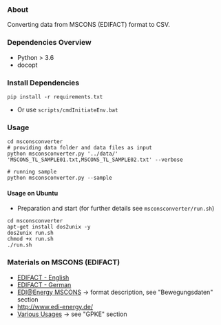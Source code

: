 ### About

Converting data from MSCONS (EDIFACT) format to CSV.

### Dependencies Overview

* Python > 3.6
* docopt

### Install Dependencies

```
pip install -r requirements.txt
```
* Or use ```scripts/cmdInitiateEnv.bat```

### Usage

```
cd msconsconverter
# providing data folder and data files as input
python msconsconverter.py '../data/' 'MSCONS_TL_SAMPLE01.txt,MSCONS_TL_SAMPLE02.txt' --verbose

# running sample
python msconsconverter.py --sample
```

#### Usage on Ubuntu

* Preparation and start (for further details see ```msconsconverter/run.sh```)
```
cd msconsconverter
apt-get install dos2unix -y
dos2unix run.sh
chmod +x run.sh
./run.sh
```

### Materials on MSCONS (EDIFACT)

* [EDIFACT - English](https://en.wikipedia.org/wiki/EDIFACT)
* [EDIFACT - German](https://de.wikipedia.org/wiki/EDIFACT)
* [EDI@Energy MSCONS](https://www.edi-energy.de/index.php?id=38) -> format description, see "Bewegungsdaten" section
* http://www.edi-energy.de/
* [Various Usages](https://www.bundesnetzagentur.de/DE/Service-Funktionen/Beschlusskammern/Beschlusskammer6/BK6_31_GPKE_und_GeLiGas/BK6_GPKE_undGeLi_Gas_node.html) -> see "GPKE" section
